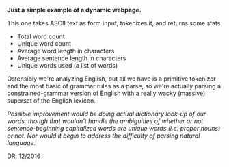 __Just a simple example of a dynamic webpage.__

This one takes ASCII text as form input, tokenizes it, and returns some stats:

* Total word count
* Unique word count
* Average word length in characters
* Average sentence length in characters
* Unique words used (a list of words)

Ostensibly we're analyzing English, but all we have is a primitive tokenizer and the most basic of grammar rules as a parse, so we're actually parsing a constrained-grammar version of English with a really wacky (massive) superset of the English lexicon.

_Possible improvement would be doing actual dictionary look-up of our words, though that wouldn't handle the ambiguities of whether or not sentence-beginning capitalized words are unique words (i.e. proper nouns) or not. Nor would it begin to address the difficulty of parsing natural language._

DR, 12/2016
